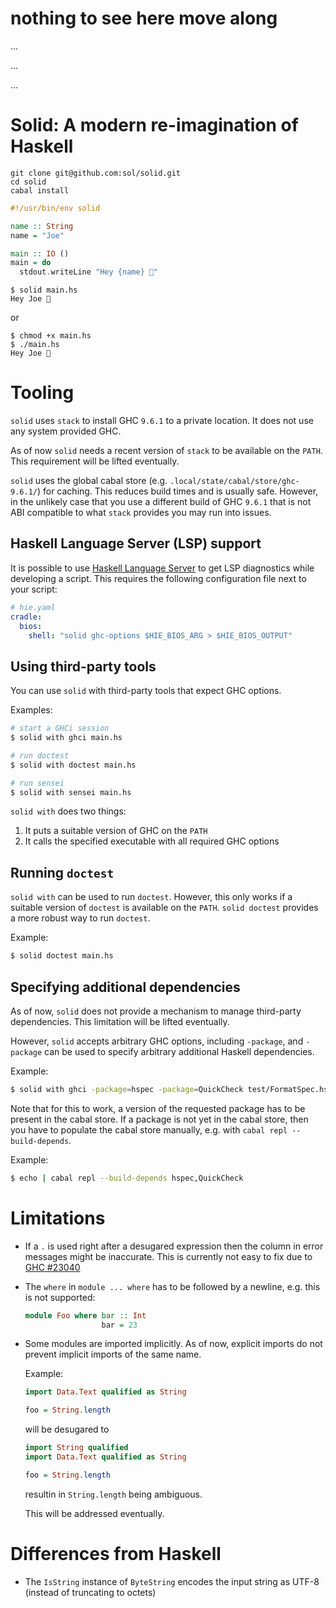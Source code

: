 # nothing to see here move along
...

...

...

# Solid: A modern re-imagination of Haskell

```
git clone git@github.com:sol/solid.git
cd solid
cabal install
```

```haskell
#!/usr/bin/env solid

name :: String
name = "Joe"

main :: IO ()
main = do
  stdout.writeLine "Hey {name} 👋"
```

```
$ solid main.hs
Hey Joe 👋
```
or
```
$ chmod +x main.hs
$ ./main.hs
Hey Joe 👋
```

# Tooling

`solid` uses `stack` to install GHC `9.6.1` to a private location.  It does not
use any system provided GHC.

As of now `solid` needs a recent version of `stack` to be available on the
`PATH`.  This requirement will be lifted eventually.

`solid` uses the global cabal store (e.g.
`.local/state/cabal/store/ghc-9.6.1/`) for caching.  This reduces build times
and is usually safe.  However, in the unlikely case that you use a different
build of GHC `9.6.1` that is not ABI compatible to what `stack` provides you
may run into issues.

## Haskell Language Server (LSP) support

It is possible to use [Haskell Language Server](https://github.com/haskell/haskell-language-server)
to get LSP diagnostics while developing a script.  This requires the following
configuration file next to your script:

```yaml
# hie.yaml
cradle:
  bios:
    shell: "solid ghc-options $HIE_BIOS_ARG > $HIE_BIOS_OUTPUT"
```


## Using third-party tools

You can use `solid` with third-party tools that expect GHC options.

Examples:

```bash
# start a GHCi session
$ solid with ghci main.hs
```

```bash
# run doctest
$ solid with doctest main.hs
```

```bash
# run sensei
$ solid with sensei main.hs
```

`solid with` does two things:

1. It puts a suitable version of GHC on the `PATH`
1. It calls the specified executable with all required GHC options

## Running `doctest`

`solid with` can be used to run `doctest`.  However, this only works if a
suitable version of `doctest` is available on the `PATH`.  `solid doctest`
provides a more robust way to run `doctest`.

Example:

```bash
$ solid doctest main.hs
```

## Specifying additional dependencies

As of now, `solid` does not provide a mechanism to manage third-party
dependencies.  This limitation will be lifted eventually.

However, `solid` accepts arbitrary GHC options, including `-package`, and
`-package` can be used to specify arbitrary additional Haskell dependencies.

Example:

```bash
$ solid with ghci -package=hspec -package=QuickCheck test/FormatSpec.hs
```

Note that for this to work, a version of the requested package has to be
present in the cabal store.  If a package is not yet in the cabal store, then
you have to populate the cabal store manually, e.g. with `cabal repl
--build-depends`.

Example:

```bash
$ echo | cabal repl --build-depends hspec,QuickCheck
```

# Limitations

- If a `.` is used right after a desugared expression then the column in error
  messages might be inaccurate.  This is currently not easy to fix due to
  [GHC #23040](https://gitlab.haskell.org/ghc/ghc/-/issues/23040)
- The `where` in `module ... where` has to be followed by a newline, e.g. this
  is not supported:

  ```haskell
  module Foo where bar :: Int
                   bar = 23
  ```
- Some modules are imported implicitly.  As of now, explicit imports do not
  prevent implicit imports of the same name.

  Example:

  ```haskell
  import Data.Text qualified as String

  foo = String.length
  ```

  will be desugared to

  ```haskell
  import String qualified
  import Data.Text qualified as String

  foo = String.length
  ```
  resultin in `String.length` being ambiguous.

  This will be addressed eventually.

# Differences from Haskell

- The `IsString` instance of `ByteString` encodes the input string as UTF-8
  (instead of truncating to octets)
